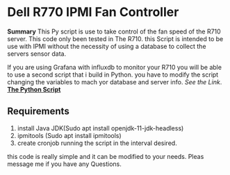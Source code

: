 # Dell R770 IPMI Fan Controller

**Summary**
This Py script is use to take control of the fan speed of the R710 server. This code only been tested in The R710.
this Script is intended to be use with IPMI without the necessity of using a database to collect the servers sensor data.

If you are using Grafana with influxdb to monitor your R710 you will be able to use a second script that i build in Python. you have to modify the script changing the variables to mach yor database and server info.
*See the Link*. [**The Python Script**](https://github.com/dinghy26)

## Requirements

1. install Java JDK(Sudo apt install openjdk-11-jdk-headless)
2. ipmitools (Sudo apt install ipmitools)
3. create cronjob running the script in the interval desired.

this code is really simple and it can be modified to your needs. Pleas message me if you have any Questions.

